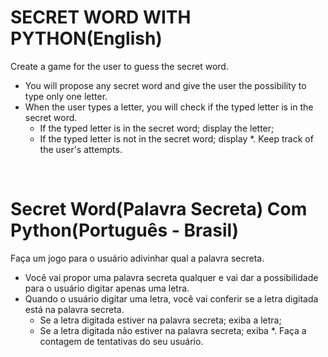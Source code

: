 <h1>SECRET WORD WITH PYTHON(English)</h1>

Create a game for the user to guess the secret word.
- You will propose any secret word and give the user the possibility to type only one letter.
- When the user types a letter, you will check if the typed letter is in the secret word.
    - If the typed letter is in the secret word; display the letter;
    - If the typed letter is not in the secret word; display *.
Keep track of the user's attempts.
<br>

<h1>Secret Word(Palavra Secreta) Com Python(Português - Brasil)</h1>


Faça um jogo para o usuário adivinhar qual
a palavra secreta.
- Você vai propor uma palavra secreta
qualquer e vai dar a possibilidade para
o usuário digitar apenas uma letra.
- Quando o usuário digitar uma letra, você 
vai conferir se a letra digitada está
na palavra secreta.
    - Se a letra digitada estiver na
    palavra secreta; exiba a letra;
    - Se a letra digitada não estiver
    na palavra secreta; exiba *.
Faça a contagem de tentativas do seu
usuário.
